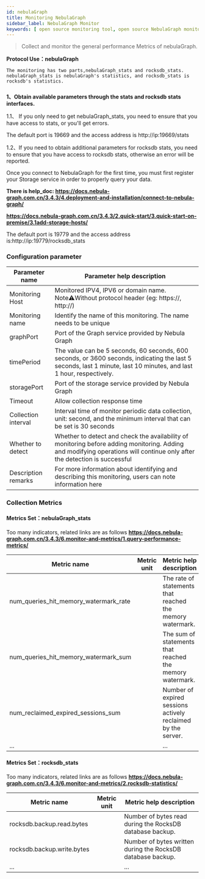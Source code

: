 ```yaml
---
id: nebulaGraph
title: Monitoring NebulaGraph
sidebar_label: NebulaGraph Monitor
keywords: [ open source monitoring tool, open source NebulaGraph monitoring tool, monitoring NebulaGraph metrics ]
---
```


> Collect and monitor the general performance Metrics of nebulaGraph.

**Protocol Use：nebulaGraph**

```text
The monitoring has two parts,nebulaGraph_stats and rocksdb_stats.
nebulaGraph_stats is nebulaGraph's statistics, and rocksdb_stats is rocksdb's statistics.
```

###           

**1、Obtain available parameters through the stats and rocksdb stats interfaces.**

1.1、 If you only need to get nebulaGraph_stats, you need to ensure that you have access to stats, or you'll get errors.

The default port is 19669 and the access address is http://ip:19669/stats

1.2、If you need to obtain additional parameters for rocksdb stats, you need to ensure that you have access to rocksdb
stats, otherwise an error will be reported.

Once you connect to NebulaGraph for the first time, you must first register your Storage service in order to properly
query your data.

**There is help_doc: https://docs.nebula-graph.com.cn/3.4.3/4.deployment-and-installation/connect-to-nebula-graph/**

**https://docs.nebula-graph.com.cn/3.4.3/2.quick-start/3.quick-start-on-premise/3.1add-storage-hosts/**

The default port is 19779 and the access address is:http://ip:19779/rocksdb_stats

### Configuration parameter

| Parameter name      | Parameter help description                                                                                                                                                |
|---------------------|---------------------------------------------------------------------------------------------------------------------------------------------------------------------------|
| Monitoring Host     | Monitored IPV4, IPV6 or domain name. Note⚠️Without protocol header (eg: https://, http://)                                                                                |
| Monitoring name     | Identify the name of this monitoring. The name needs to be unique                                                                                                         |
| graphPort           | Port of the Graph service provided by Nebula Graph                                                                                                                        |
| timePeriod          | The value can be 5 seconds, 60 seconds, 600 seconds, or 3600 seconds, indicating the last 5 seconds, last 1 minute, last 10 minutes, and last 1 hour, respectively.       |
| storagePort         | Port of the storage service provided by Nebula Graph                                                                                                                      |
| Timeout             | Allow collection response time                                                                                                                                            |
| Collection interval | Interval time of monitor periodic data collection, unit: second, and the minimum interval that can be set is 30 seconds                                                   |
| Whether to detect   | Whether to detect and check the availability of monitoring before adding monitoring. Adding and modifying operations will continue only after the detection is successful |
| Description remarks | For more information about identifying and describing this monitoring, users can note information here                                                                    |

### Collection Metrics

#### Metrics Set：nebulaGraph_stats

Too many indicators, related links are as follows
**https://docs.nebula-graph.com.cn/3.4.3/6.monitor-and-metrics/1.query-performance-metrics/**

| Metric name                           | Metric unit | Metric help description                                      |
|---------------------------------------|-------------|--------------------------------------------------------------|
| num_queries_hit_memory_watermark_rate |             | The rate of statements that reached the memory watermark.    |
| num_queries_hit_memory_watermark_sum  |             | The sum of statements that reached the memory watermark.     |
| num_reclaimed_expired_sessions_sum    |             | Number of expired sessions actively reclaimed by the server. |
| ...                                   |             | ...                                                          |

#### Metrics Set：rocksdb_stats

Too many indicators, related links are as follows
**https://docs.nebula-graph.com.cn/3.4.3/6.monitor-and-metrics/2.rocksdb-statistics/**

| Metric name                | Metric unit | Metric help description                                     |
|----------------------------|-------------|-------------------------------------------------------------|
| rocksdb.backup.read.bytes  |             | Number of bytes read during the RocksDB database backup.    |
| rocksdb.backup.write.bytes |             | Number of bytes written during the RocksDB database backup. |
| ...                        |             | ...                                                         |